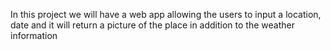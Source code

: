 In this project we will have a web app allowing the users to input a location, date and it will return a picture of the place in addition to the weather information
